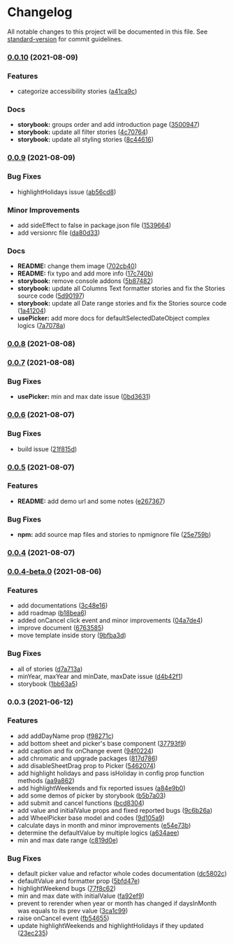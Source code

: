 # Changelog

All notable changes to this project will be documented in this file. See [standard-version](https://github.com/conventional-changelog/standard-version) for commit guidelines.

### [0.0.10](https://github.com/persian-tools/persian-mobile-datepicker/compare/v0.0.9...v0.0.10) (2021-08-09)


### Features

* categorize accessibility stories ([a41ca9c](https://github.com/persian-tools/persian-mobile-datepicker/commit/a41ca9c0f0c53b37cfbc2015b4caf40c75838820))


### Docs

* **storybook:** groups order and add introduction page ([3500947](https://github.com/persian-tools/persian-mobile-datepicker/commit/350094728879a776a6eedaa777991a4c131a0189))
* **storybook:** update all filter stories ([4c70764](https://github.com/persian-tools/persian-mobile-datepicker/commit/4c707645c096ca5b3518f0b9b226caa3487e6a46))
* **storybook:** update all styling stories ([8c44616](https://github.com/persian-tools/persian-mobile-datepicker/commit/8c44616136d28ce33173780c54d80d7221cdde4a))

### [0.0.9](https://github.com/persian-tools/persian-mobile-datepicker/compare/v0.0.11...v0.0.9) (2021-08-09)

### Bug Fixes

* highlightHolidays issue ([ab56cd8](https://github.com/persian-tools/persian-mobile-datepicker/commit/ab56cd86f1fabab1914460fc013441c5e664895e))

### Minor Improvements

* add sideEffect to false in package.json file ([1539664](https://github.com/persian-tools/persian-mobile-datepicker/commit/15396645d55e0f177d0f10e9128d2d27475cfa7b))
* add versionrc file ([da80d33](https://github.com/persian-tools/persian-mobile-datepicker/commit/da80d3330a37c6d43bf30005164ffe7555488e8d))

### Docs

* **README:** change them image ([702cb40](https://github.com/persian-tools/persian-mobile-datepicker/commit/702cb40e0f706cb5eacf10c6877a702216c56cd2))
* **README:** fix typo and add more info ([17c740b](https://github.com/persian-tools/persian-mobile-datepicker/commit/17c740b4cccc67351698eff689f98c4f46e2490a))
* **storybook:** remove console addons ([5b87482](https://github.com/persian-tools/persian-mobile-datepicker/commit/5b874826ee17b362c11e392472d5a10bf2d0d999))
* **storybook:** update all Columns Text formatter stories and fix the Stories source code ([5d90197](https://github.com/persian-tools/persian-mobile-datepicker/commit/5d90197ee7007b82bdb7705cb31593cff30ebe4e))
* **storybook:** update all Date range stories and fix the Stories source code ([1a41204](https://github.com/persian-tools/persian-mobile-datepicker/commit/1a412046218a54d1c6d8f9f68d3505892931108e))
* **usePicker:** add more docs for defaultSelectedDateObject complex logics ([7a7078a](https://github.com/persian-tools/persian-mobile-datepicker/commit/7a7078ac1c87df19f80409331048f6f407b494cb))

### [0.0.8](https://github.com/persian-tools/persian-mobile-datepicker/compare/v0.0.7...v0.0.8) (2021-08-08)

### [0.0.7](https://github.com/persian-tools/persian-mobile-datepicker/compare/v0.0.6...v0.0.7) (2021-08-08)


### Bug Fixes

* **usePicker:** min and max date issue ([0bd3631](https://github.com/persian-tools/persian-mobile-datepicker/commit/0bd363112e1b8dce52682f35055bd53140e0fd07))

### [0.0.6](https://github.com/persian-tools/persian-mobile-datepicker/compare/v0.0.5...v0.0.6) (2021-08-07)


### Bug Fixes

* build issue ([21f815d](https://github.com/persian-tools/persian-mobile-datepicker/commit/21f815dab8d2d393bd20f892ca6fd0beb2925bb2))

### [0.0.5](https://github.com/persian-tools/persian-mobile-datepicker/compare/v0.0.4...v0.0.5) (2021-08-07)


### Features

* **README:** add demo url and some notes ([e267367](https://github.com/persian-tools/persian-mobile-datepicker/commit/e267367b5aa3f9911bae532d0e2d785f8e3fac26))


### Bug Fixes

* **npm:** add source map files and stories to npmignore file ([25e759b](https://github.com/persian-tools/persian-mobile-datepicker/commit/25e759b3c2f1c4a0402008b43ef42d7369ec3432))

### [0.0.4](https://github.com/persian-tools/persian-mobile-datepicker/compare/v0.0.4-beta.0...v0.0.4) (2021-08-07)

### [0.0.4-beta.0](https://github.com/persian-tools/persian-mobile-datepicker/compare/v0.0.3...v0.0.4-beta.0) (2021-08-06)


### Features

* add documentations ([3c48e16](https://github.com/persian-tools/persian-mobile-datepicker/commit/3c48e164728ce5949c9ed20252b1a602309ba878))
* add roadmap ([b18bea6](https://github.com/persian-tools/persian-mobile-datepicker/commit/b18bea6bb4a2d51f28ab51f5e53e00d4e41d0ec7))
* added onCancel click event and minor improvements ([04a7de4](https://github.com/persian-tools/persian-mobile-datepicker/commit/04a7de4a60feb818c36aead17ae63737acf377a9))
* improve document ([6763585](https://github.com/persian-tools/persian-mobile-datepicker/commit/676358561c7d7404eec466e28f45494d085eb8f9))
* move template inside story ([9bfba3d](https://github.com/persian-tools/persian-mobile-datepicker/commit/9bfba3d1d0371430d0f7deb04d3cb6b5c1999003))


### Bug Fixes

* all of stories ([d7a713a](https://github.com/persian-tools/persian-mobile-datepicker/commit/d7a713a87548f3ccaf31d3912a82f1edb6441d90))
* minYear, maxYear and minDate, maxDate issue ([d4b42f1](https://github.com/persian-tools/persian-mobile-datepicker/commit/d4b42f197e60a8118c99e02f3313cec78a42a32a))
* storybook ([1bb63a5](https://github.com/persian-tools/persian-mobile-datepicker/commit/1bb63a5681cdd838f3f73ec0a21db6de682cb509))

### 0.0.3 (2021-06-12)


### Features

* add addDayName prop ([f98271c](https://github.com/persian-tools/persian-mobile-datepicker/commit/f98271c27b075c5b81feae42b644881b6b6db492))
* add bottom sheet and picker's base component ([37793f9](https://github.com/persian-tools/persian-mobile-datepicker/commit/37793f91b83ce6e3eaa8787f6c064826b8947b6d))
* add caption and fix onChange event ([94f0224](https://github.com/persian-tools/persian-mobile-datepicker/commit/94f022451ad25bc83884029f0686e211f933fa70))
* add chromatic and upgrade packages ([817d786](https://github.com/persian-tools/persian-mobile-datepicker/commit/817d7869491778556589f6a6a360dc1ac879b326))
* add disableSheetDrag prop to Picker ([5462074](https://github.com/persian-tools/persian-mobile-datepicker/commit/5462074464cb60d719e60e6ff0ec898ddee53cd5))
* add highlight holidays and pass isHoliday in config prop function methods ([aa9a862](https://github.com/persian-tools/persian-mobile-datepicker/commit/aa9a8629d7bc36d16b3e6c8c1c6b3e9de8173453))
* add highlightWeekends and fix reported issues ([a84e9b0](https://github.com/persian-tools/persian-mobile-datepicker/commit/a84e9b070d389dc54bfb42b890b3c37680e3533e))
* add some demos of picker by storybook ([b5b7a03](https://github.com/persian-tools/persian-mobile-datepicker/commit/b5b7a03ce309688cdd4cda02c80a0efd226922e1))
* add submit and cancel functions ([bcd8304](https://github.com/persian-tools/persian-mobile-datepicker/commit/bcd83040395265966961f219e0f114c4ffe115d7))
* add value and initialValue props and fixed reported bugs ([9c6b26a](https://github.com/persian-tools/persian-mobile-datepicker/commit/9c6b26a562aef535b9ff1dffcdecee7af61e2d99))
* add WheelPicker base model and codes ([9d105a9](https://github.com/persian-tools/persian-mobile-datepicker/commit/9d105a9bb5a81561c1d49ff161bf00619e9db149))
* calculate days in month and minor improvements ([e54e73b](https://github.com/persian-tools/persian-mobile-datepicker/commit/e54e73b9267a6f4d8898edf98236f645e5fd8024))
* determine the defaultValue by multiple logics ([a634aee](https://github.com/persian-tools/persian-mobile-datepicker/commit/a634aeeb6aebcd6c9a78e96419d392c932acac5f))
* min and max date range ([c819d0e](https://github.com/persian-tools/persian-mobile-datepicker/commit/c819d0eef552a61c385c9a0921ffcead97c3bbcc))


### Bug Fixes

* default picker value and refactor whole codes documentation ([dc5802c](https://github.com/persian-tools/persian-mobile-datepicker/commit/dc5802c3758a00f389f96dab47ae82daf7739131))
* defaultValue and formatter prop ([5bfd47e](https://github.com/persian-tools/persian-mobile-datepicker/commit/5bfd47e0ece758a9fab8b0c0e115f402503cf217))
* highlightWeekend bugs ([77f8c62](https://github.com/persian-tools/persian-mobile-datepicker/commit/77f8c62dfd78872e7020875eb7c6f8ec1796b9a7))
* min and max date with initialValue ([fa92ef9](https://github.com/persian-tools/persian-mobile-datepicker/commit/fa92ef944db08b8b76a3d920262a8939a847a87d))
* prevent to rerender when year or month has changed if daysInMonth was equals to its prev value ([3ca1c99](https://github.com/persian-tools/persian-mobile-datepicker/commit/3ca1c99ac3572899c566d6ae009f4e017b55aaa0))
* raise onCancel event ([fb54655](https://github.com/persian-tools/persian-mobile-datepicker/commit/fb546554c2f526b8860808c1c9f06f8dc51875ac))
* update highlightWeekends and highlightHolidays if they updated ([23ec235](https://github.com/persian-tools/persian-mobile-datepicker/commit/23ec235059679b9e262e1c40bd8342fa70d9ecb4))
